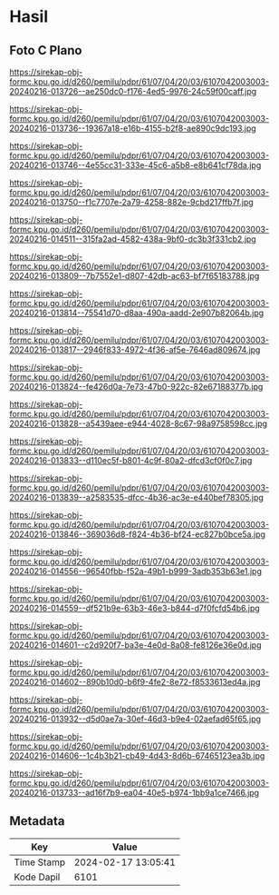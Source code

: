 # Hasil

## Foto C Plano

https://sirekap-obj-formc.kpu.go.id/d260/pemilu/pdpr/61/07/04/20/03/6107042003003-20240216-013726--ae250dc0-f176-4ed5-9976-24c59f00caff.jpg

https://sirekap-obj-formc.kpu.go.id/d260/pemilu/pdpr/61/07/04/20/03/6107042003003-20240216-013736--19367a18-e16b-4155-b2f8-ae890c9dc193.jpg

https://sirekap-obj-formc.kpu.go.id/d260/pemilu/pdpr/61/07/04/20/03/6107042003003-20240216-013746--4e55cc31-333e-45c6-a5b8-e8b641cf78da.jpg

https://sirekap-obj-formc.kpu.go.id/d260/pemilu/pdpr/61/07/04/20/03/6107042003003-20240216-013750--f1c7707e-2a79-4258-882e-9cbd217ffb7f.jpg

https://sirekap-obj-formc.kpu.go.id/d260/pemilu/pdpr/61/07/04/20/03/6107042003003-20240216-014511--315fa2ad-4582-438a-9bf0-dc3b3f331cb2.jpg

https://sirekap-obj-formc.kpu.go.id/d260/pemilu/pdpr/61/07/04/20/03/6107042003003-20240216-013809--7b7552e1-d807-42db-ac63-bf7f65183788.jpg

https://sirekap-obj-formc.kpu.go.id/d260/pemilu/pdpr/61/07/04/20/03/6107042003003-20240216-013814--75541d70-d8aa-490a-aadd-2e907b82064b.jpg

https://sirekap-obj-formc.kpu.go.id/d260/pemilu/pdpr/61/07/04/20/03/6107042003003-20240216-013817--2946f833-4972-4f36-af5e-7646ad809674.jpg

https://sirekap-obj-formc.kpu.go.id/d260/pemilu/pdpr/61/07/04/20/03/6107042003003-20240216-013824--fe426d0a-7e73-47b0-922c-82e67188377b.jpg

https://sirekap-obj-formc.kpu.go.id/d260/pemilu/pdpr/61/07/04/20/03/6107042003003-20240216-013828--a5439aee-e944-4028-8c67-98a9758598cc.jpg

https://sirekap-obj-formc.kpu.go.id/d260/pemilu/pdpr/61/07/04/20/03/6107042003003-20240216-013833--d110ec5f-b801-4c9f-80a2-dfcd3cf0f0c7.jpg

https://sirekap-obj-formc.kpu.go.id/d260/pemilu/pdpr/61/07/04/20/03/6107042003003-20240216-013839--a2583535-dfcc-4b36-ac3e-e440bef78305.jpg

https://sirekap-obj-formc.kpu.go.id/d260/pemilu/pdpr/61/07/04/20/03/6107042003003-20240216-013846--369036d8-f824-4b36-bf24-ec827b0bce5a.jpg

https://sirekap-obj-formc.kpu.go.id/d260/pemilu/pdpr/61/07/04/20/03/6107042003003-20240216-014556--96540fbb-f52a-49b1-b999-3adb353b63e1.jpg

https://sirekap-obj-formc.kpu.go.id/d260/pemilu/pdpr/61/07/04/20/03/6107042003003-20240216-014559--df521b9e-63b3-46e3-b844-d7f0fcfd54b6.jpg

https://sirekap-obj-formc.kpu.go.id/d260/pemilu/pdpr/61/07/04/20/03/6107042003003-20240216-014601--c2d920f7-ba3e-4e0d-8a08-fe8126e36e0d.jpg

https://sirekap-obj-formc.kpu.go.id/d260/pemilu/pdpr/61/07/04/20/03/6107042003003-20240216-014602--890b10d0-b6f9-4fe2-8e72-f8533613ed4a.jpg

https://sirekap-obj-formc.kpu.go.id/d260/pemilu/pdpr/61/07/04/20/03/6107042003003-20240216-013932--d5d0ae7a-30ef-46d3-b9e4-02aefad65f65.jpg

https://sirekap-obj-formc.kpu.go.id/d260/pemilu/pdpr/61/07/04/20/03/6107042003003-20240216-014606--1c4b3b21-cb49-4d43-8d6b-67465123ea3b.jpg

https://sirekap-obj-formc.kpu.go.id/d260/pemilu/pdpr/61/07/04/20/03/6107042003003-20240216-013733--ad16f7b9-ea04-40e5-b974-1bb9a1ce7466.jpg


## Metadata

| Key        | Value               |
| ---------- | ------------------- |
| Time Stamp | 2024-02-17 13:05:41 |
| Kode Dapil | 6101                |



